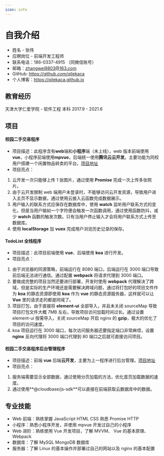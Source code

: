 ```yaml
---
icon: info
---
```


# 自我介绍

- 姓名 - 张伟
- 应聘岗位 - 前端开发工程师
- 联系电话：186-0337-4915 （同微信账号）
- 邮箱：zhangwei9803@163.com
- GitHub: https://github.com/qilekaca
- 个人博客：https://qilekaca.github.io

## 教育经历

天津大学仁爱学院 - 软件工程 本科 2017.9 - 2021.6

## 项目

#### 校园二手交易程序

- 项目描述：此程序含有**web**端和**小程序**端（未上线），web 版本前端使用**vue**，小程序前端使用**mpvue**，后端统一使用**腾讯云云开发**。主要功能为同校用户搭建一个闲置物品转卖的平台。[项目地址](http://188.131.188.209/college)
- 项目亮点：

1. 云开发一次只能够上传 1 张图片，通过使用 **Promise** 完成一次上传多张照片。
2. 由于云开发限制 web 端用户未登录时，不能够访问云开发资源，导致用户进入主页不显示数据，通过使用云接入云函数完成数据展示。
3. 用户输入的联系方式应保存在数据库中，使用 **watch** 监听用户联系方式的变化，但是当用户输如一个字符便会触发一次函数调用，通过使用函数防抖，减少 **watch** 函数的触发次数。只有当用户停止输入才会将用户联系方式上传至数据库。
4. 使用 **localStorage** 加 **vuex** 完成用户浏览历史记录的保存。

#### TodoList 全栈程序

- 项目描述：此项目前端使用 **vue**、后端使用 **koa** 进行开发。
- 项目亮点：

1. 由于浏览器的同源策略，前端运行在 8080 端口，后端运行在 3000 端口导致前后端无法进行通信。通过配置 **webpack** 将请求代理到 3000 端口。
2. 要做成完整的项目当然还要进行部署，开发时使用 **webpack** 代理解决了跨域，但是实际的生产环境还是需要解决跨域问题，通过将打包好的项目文件作为 **koa** 的静态资源即使用 **koa** 作为 **vue** 的静态资源服务器，这样就可以让 **Vue** 里的请求走的都是同域了。
3. 项目打包，由于直接将 **element-ui** 全部导入，并且未关闭 sourceMap 导致项目打包文件大概 7MB 左右，导致项目访问加载时间过长。通过设置 element-ui 按需导入，关闭 sourceMap 开启 nginx 的 **gzip**，极大的优化了项目的访问速度。
4. koa 项目运行在 3000 端口，每次访问服务器还要指定端口非常麻烦，设置 **nginx** 反向代理将 3000 端口代理到 80 端口之后就可直接访问项目。

#### 校园二手交易程序后台管理程序

- 项目描述：前端 **vue** 后端**云开发**，主要为上一程序进行后台管理。[项目地址](http://188.131.188.209/admin)
- 项目亮点：

1. 服务端需要显示全部数据，通过使用分页加载的方法，优化首页加载数据的速度。
2. 通过使用**@cloudbase/js-sdk**可以直接在前端获取云数据库中的数据。

## 专业技能

- Web 前端：熟练掌握 JavaScript HTML CSS 熟悉 Promise HTTP
- 小程序：熟悉小程序开发，并使用 mpvue 开发过自己的小程序
- Web 进阶：熟练使用 Vue 开发项目，了解 MVVM、 Vue 的基本原理、 Webpack
- 数据库：了解 MySQL MongoDB 数据库
- 服务器：了解 Linux 的基本操作并部署过自己的网站以及 nginx 的基本配置
